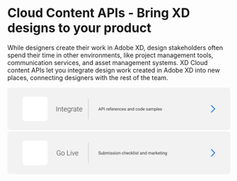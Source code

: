 # Cloud Content APIs - Bring XD designs to your product

While designers create their work in Adobe XD, design stakeholders often spend their time in other environments, like project management tools, communication services, and asset management systems. XD Cloud content APIs let you integrate design work created in Adobe XD into new places, connecting designers with the rest of the team.

<a href="/tutorials/quick-start.md">
    <img src="/images/integrate.svg">
</a>
<a href="https://console.adobe.io">
    <img src="/images/go-live.svg">
</a>